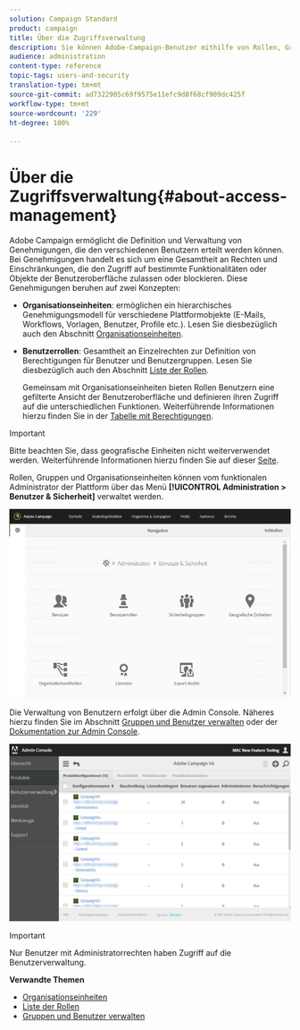 ```yaml
---
solution: Campaign Standard
product: campaign
title: Über die Zugriffsverwaltung
description: Sie können Adobe-Campaign-Benutzer mithilfe von Rollen, Gruppen und Organisationseinheiten verwalten.
audience: administration
content-type: reference
topic-tags: users-and-security
translation-type: tm+mt
source-git-commit: ad7322905c69f9575e11efc9d8f68cf909dc425f
workflow-type: tm+mt
source-wordcount: '229'
ht-degree: 100%

---
```



# Über die Zugriffsverwaltung{#about-access-management}

Adobe Campaign ermöglicht die Definition und Verwaltung von Genehmigungen, die den verschiedenen Benutzern erteilt werden können. Bei Genehmigungen handelt es sich um eine Gesamtheit an Rechten und Einschränkungen, die den Zugriff auf bestimmte Funktionalitäten oder Objekte der Benutzeroberfläche zulassen oder blockieren. Diese Genehmigungen beruhen auf zwei Konzepten:

* **Organisationseinheiten**: ermöglichen ein hierarchisches Genehmigungsmodell für verschiedene Plattformobjekte (E-Mails, Workflows, Vorlagen, Benutzer, Profile etc.). Lesen Sie diesbezüglich auch den Abschnitt [Organisationseinheiten](../../administration/using/organizational-units.md).
* **Benutzerrollen**: Gesamtheit an Einzelrechten zur Definition von Berechtigungen für Benutzer und Benutzergruppen. Lesen Sie diesbezüglich auch den Abschnitt [Liste der Rollen](../../administration/using/list-of-roles.md).

   Gemeinsam mit Organisationseinheiten bieten Rollen Benutzern eine gefilterte Ansicht der Benutzeroberfläche und definieren ihren Zugriff auf die unterschiedlichen Funktionen. Weiterführende Informationen hierzu finden Sie in der [Tabelle mit Berechtigungen](../../administration/using/list-of-roles.md).

>[!IMPORTANT]
>
>Bitte beachten Sie, dass geografische Einheiten nicht weiterverwendet werden. Weiterführende Informationen hierzu finden Sie auf dieser [Seite](../../rn/using/deprecated-features.md).

Rollen, Gruppen und Organisationseinheiten können vom funktionalen Administrator der Plattform über das Menü **[!UICONTROL Administration > Benutzer &amp; Sicherheit]** verwaltet werden.

![](assets/user_management_1.png)

Die Verwaltung von Benutzern erfolgt über die Admin Console. Näheres hierzu finden Sie im Abschnitt [Gruppen und Benutzer verwalten](../../administration/using/managing-groups-and-users.md) oder der [Dokumentation zur Admin Console](https://helpx.adobe.com/de/enterprise/managing/user-guide.html).

![](assets/user_management_6.png)

>[!IMPORTANT]
>
>Nur Benutzer mit Administratorrechten haben Zugriff auf die Benutzerverwaltung.

**Verwandte Themen**

* [Organisationseinheiten](../../administration/using/organizational-units.md)
* [Liste der Rollen](../../administration/using/list-of-roles.md)
* [Gruppen und Benutzer verwalten](../../administration/using/managing-groups-and-users.md)

